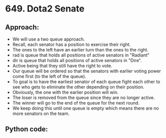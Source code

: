 # 649. Dota2 Senate

## Approach:
 - We will use a two queue approach.
 - Recall, each senator has a position to exercise their right.
 - The ones to the left have an earlier turn than the ones to the right.
 - rad is queue that holds all positions of active senators in "Radiant"
 - dir is queue that holds all positions of active senators in "Dire".
 - Active being that they still have the right to vote.
 - Our queue will be ordered so that the senators with earlier voting power come first (to the left of the queue).
 - To goal is to have the earliest senator of each queue fight each other to see who gets to eliminate the other depending on their position.
 - Obviously, the one with the earlier position will win.
 - The loser is removed from the queue since they are no longer active.
 - The winner will go to the end of the queue for the next round.
 - We keep doing this until one queue is empty which means there are no more senators on the team.

## Python code:
```shell

```
